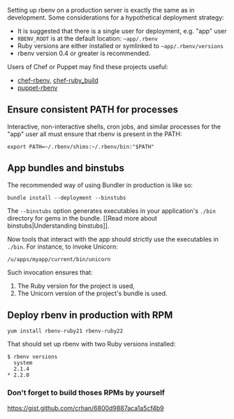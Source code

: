 Setting up rbenv on a production server is exactly the same as in development.
Some considerations for a hypothetical deployment strategy:

* It is suggested that there is a single user for deployment, e.g. "app" user
* `RBENV_ROOT` is at the default location: `~app/.rbenv`
* Ruby versions are either installed or symlinked to `~app/.rbenv/versions`
* rbenv version 0.4 or greater is recommended.

Users of Chef or Puppet may find these projects useful:

* [chef-rbenv][], [chef-ruby_build][]
* [puppet-rbenv][]

## Ensure consistent PATH for processes

Interactive, non-interactive shells, cron jobs, and similar processes for the
"app" user all must ensure that rbenv is present in the PATH:

    export PATH=~/.rbenv/shims:~/.rbenv/bin:"$PATH"

## App bundles and binstubs

The recommended way of using Bundler in production is like so:

    bundle install --deployment --binstubs

The `--binstubs` option generates executables in your application's `./bin`
directory for gems in the bundle.
[[Read more about binstubs|Understanding binstubs]].

Now tools that interact with the app should strictly use the executables in
`./bin`. For instance, to invoke Unicorn:

    /u/apps/myapp/current/bin/unicorn

Such invocation ensures that:

1. The Ruby version for the project is used,
2. The Unicorn version of the project's bundle is used.


## Deploy rbenv in production with RPM

```
yum install rbenv-ruby21 rbenv-ruby22
```

That should set up rbenv with two Ruby versions installed:

```
$ rbenv versions
  system
  2.1.4
* 2.2.0
```

### Don't forget to build thoses RPMs by yourself

https://gist.github.com/crhan/6800d9887aca1a5cf4b9


  [chef-ruby_build]: https://github.com/fnichol/chef-ruby_build#readme
  [chef-rbenv]: https://github.com/fnichol/chef-rbenv#readme
  [puppet-rbenv]: https://github.com/alup/puppet-rbenv#readme

